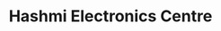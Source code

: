 ---
title: "Hashmi Electronics Centre"
url: /karachi/hashmi-electronics-centre/
shop: Einkaufszentrum
---